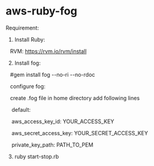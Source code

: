 # aws-ruby-fog

Requirement:

1. Install Ruby:

   RVM: https://rvm.io/rvm/install

2. Install fog:

   #gem install fog --no-ri --no-rdoc

   configure fog:

   create .fog file in home directory add following lines

    default:

    aws_access_key_id: YOUR_ACCESS_KEY

    aws_secret_access_key: YOUR_SECRET_ACCESS_KEY

    private_key_path: PATH_TO_PEM

3. ruby start-stop.rb

